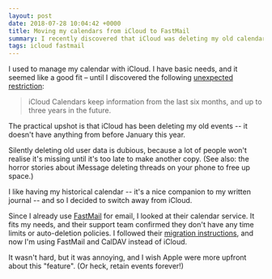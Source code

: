 ```yaml
---
layout: post
date: 2018-07-28 10:04:42 +0000
title: Moving my calendars from iCloud to FastMail
summary: I recently discovered that iCloud was deleting my old calendar entries, so I switched to FastMail.
tags: icloud fastmail
---
```


I used to manage my calendar with iCloud. I have basic needs, and it seemed like a good fit – until I discovered the following [unexpected restriction](https://support.apple.com/en-au/HT204055#calendars):

> iCloud Calendars keep information from the last six months, and up to three years in the future.

The practical upshot is that iCloud has been deleting my old events -- it doesn't have anything from before January this year.

Silently deleting old user data is dubious, because a lot of people won't realise it's missing until it's too late to make another copy.
(See also: the horror stories about iMessage deleting threads on your phone to free up space.)

I like having my historical calendar -- it's a nice companion to my written journal -- and so I decided to switch away from iCloud.

Since I already use [FastMail](https://www.fastmail.com/) for email, I looked at their calendar service.
It fits my needs, and their support team confirmed they don't have any time limits or auto-deletion policies.
I followed their [migration instructions](https://www.fastmail.com/help/calendar/migratecalendar.html), and now I'm using FastMail and CalDAV instead of iCloud.

It wasn't hard, but it was annoying, and I wish Apple were more upfront about this "feature".
(Or heck, retain events forever!)
